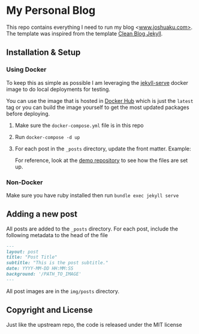 # My Personal Blog

This repo contains everything I need to run my blog <www.joshuaku.com>. The template was inspired from the template [Clean Blog Jekyll](https://github.com/StartBootstrap/startbootstrap-clean-blog-jekyll). 

## Installation & Setup

### Using Docker

To keep this as simple as possible I am leveraging the [jekyll-serve](https://github.com/BretFisher/jekyll-serve) docker image to do local deployments for testing.

You can use the image that is hosted in [Docker Hub](https://hub.docker.com/r/bretfisher/jekyll-serve/) which is just the `latest` tag or you can build the image yourself to get the most updated packages before deploying. 

1. Make sure the `docker-compose.yml` file is in this repo
1. Run `docker-compose -d up`


4. For each post in the `_posts` directory, update the front matter. Example:



    For reference, look at the [demo repository](https://github.com/StartBootstrap/startbootstrap-clean-blog-jekyll) to see how the files are set up.



### Non-Docker

Make sure you have ruby installed then run `bundle exec jekyll serve`

## Adding a new post

All posts are added to the `_posts` directory. For each post, include the following metadata to the head of the file

```markdown
---
layout: post
title: "Post Title"
subtitle: "This is the post subtitle."
date: YYYY-MM-DD HH:MM:SS
background: '/PATH_TO_IMAGE'
---
```
All post images are in the `img/posts` directory.

## Copyright and License

Just like the upstream repo, the code is released under the MIT license
